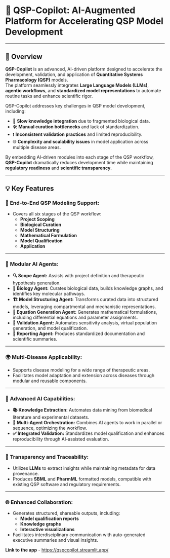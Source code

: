 # 🌟 **QSP-Copilot: AI-Augmented Platform for Accelerating QSP Model Development**  

---

## 🚀 **Overview**  
**QSP-Copilot** is an advanced, AI-driven platform designed to accelerate the development, validation, and application of **Quantitative Systems Pharmacology (QSP)** models.  
The platform seamlessly integrates **Large Language Models (LLMs)**, **agentic workflows**, and **standardized model representations** to automate routine tasks and enhance scientific rigor.  

QSP-Copilot addresses key challenges in QSP model development, including:  
- 🚫 **Slow knowledge integration** due to fragmented biological data.  
- 🛠️ **Manual curation bottlenecks** and lack of standardization.  
- ❗ **Inconsistent validation practices** and limited reproducibility.  
- 🌐 **Complexity and scalability issues** in model application across multiple disease areas.  

By embedding AI-driven modules into each stage of the QSP workflow, **QSP-Copilot** dramatically reduces development time while maintaining **regulatory readiness** and **scientific transparency**.  

---

## 💡 **Key Features**  

### 🌱 **End-to-End QSP Modeling Support:**  
- Covers all six stages of the QSP workflow:  
  - **Project Scoping**  
  - **Biological Curation**  
  - **Model Structuring**  
  - **Mathematical Formulation**  
  - **Model Qualification**  
  - **Application**  

---

### 🤖 **Modular AI Agents:**  

- **🔍 Scope Agent:** Assists with project definition and therapeutic hypothesis generation.  
- **🧬 Biology Agent:** Curates biological data, builds knowledge graphs, and identifies key molecular pathways.  
- **🏗️ Model Structuring Agent:** Transforms curated data into structured models, leveraging compartmental and mechanistic representations.  
- **📝 Equation Generation Agent:** Generates mathematical formulations, including differential equations and parameter assignments.  
- **🔧 Validation Agent:** Automates sensitivity analysis, virtual population generation, and model qualification.  
- **📑 Reporting Agent:** Produces standardized documentation and scientific summaries.  

---

### 🌍 **Multi-Disease Applicability:**  
- Supports disease modeling for a wide range of therapeutic areas. 
- Facilitates model adaptation and extension across diseases through modular and reusable components.  

---

### 💪 **Advanced AI Capabilities:**  
- **📚 Knowledge Extraction:** Automates data mining from biomedical literature and experimental datasets.  
- **🔄 Multi-Agent Orchestration:** Combines AI agents to work in parallel or sequence, optimizing the workflow.  
- **✅ Integrated Validation:** Standardizes model qualification and enhances reproducibility through AI-assisted evaluation.  

---

### 🔎 **Transparency and Traceability:**  
- Utilizes **LLMs** to extract insights while maintaining metadata for data provenance.  
- Produces **SBML** and **PharmML** formatted models, compatible with existing QSP software and regulatory requirements.  

---

### 🌐 **Enhanced Collaboration:**  
- Generates structured, shareable outputs, including:  
  - **Model qualification reports**  
  - **Knowledge graphs**  
  - **Interactive visualizations**  
- Facilitates interdisciplinary communication with auto-generated executive summaries and visual insights.

**Link to the app** - https://qspcopilot.streamlit.app/
